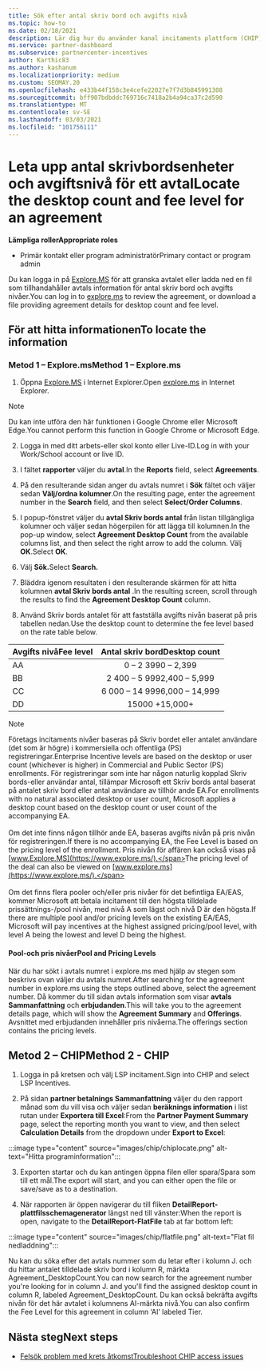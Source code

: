 ```yaml
---
title: Sök efter antal skriv bord och avgifts nivå
ms.topic: how-to
ms.date: 02/18/2021
description: Lär dig hur du använder kanal incitaments plattform (CHIP) för att hitta information om Skriv bordet och avgifts nivån för ett avtal.
ms.service: partner-dashboard
ms.subservice: partnercenter-incentives
author: Karthic83
ms.author: kashanum
ms.localizationpriority: medium
ms.custom: SEOMAY.20
ms.openlocfilehash: e433b44f158c3e4cefe22027e7f7d3b845991308
ms.sourcegitcommit: bff907bdbddc769716c7418a2b4a94ca37c2d590
ms.translationtype: MT
ms.contentlocale: sv-SE
ms.lasthandoff: 03/03/2021
ms.locfileid: "101756111"
---
```

# <a name="locate-the-desktop-count-and-fee-level-for-an-agreement"></a><span data-ttu-id="e4c28-103">Leta upp antal skrivbordsenheter och avgiftsnivå för ett avtal</span><span class="sxs-lookup"><span data-stu-id="e4c28-103">Locate the desktop count and fee level for an agreement</span></span>

<span data-ttu-id="e4c28-104">**Lämpliga roller**</span><span class="sxs-lookup"><span data-stu-id="e4c28-104">**Appropriate roles**</span></span>

- <span data-ttu-id="e4c28-105">Primär kontakt eller program administratör</span><span class="sxs-lookup"><span data-stu-id="e4c28-105">Primary contact or program admin</span></span>

<span data-ttu-id="e4c28-106">Du kan logga in på [Explore.MS](https://www.explore.ms/) för att granska avtalet eller ladda ned en fil som tillhandahåller avtals information för antal skriv bord och avgifts nivåer.</span><span class="sxs-lookup"><span data-stu-id="e4c28-106">You can log in to [explore.ms](https://www.explore.ms/) to review the agreement, or download a file providing agreement details for desktop count and fee level.</span></span>

## <a name="to-locate-the-information"></a><span data-ttu-id="e4c28-107">För att hitta informationen</span><span class="sxs-lookup"><span data-stu-id="e4c28-107">To locate the information</span></span>

### <a name="method-1--explorems"></a><span data-ttu-id="e4c28-108">Metod 1 – Explore.ms</span><span class="sxs-lookup"><span data-stu-id="e4c28-108">Method 1 – Explore.ms</span></span>

1. <span data-ttu-id="e4c28-109">Öppna [Explore.MS](https://www.explore.ms/) i Internet Explorer.</span><span class="sxs-lookup"><span data-stu-id="e4c28-109">Open [explore.ms](https://www.explore.ms/) in Internet Explorer.</span></span> 

>[!Note]
><span data-ttu-id="e4c28-110">Du kan inte utföra den här funktionen i Google Chrome eller Microsoft Edge.</span><span class="sxs-lookup"><span data-stu-id="e4c28-110">You cannot perform this function in Google Chrome or Microsoft Edge.</span></span>

2. <span data-ttu-id="e4c28-111">Logga in med ditt arbets-eller skol konto eller Live-ID.</span><span class="sxs-lookup"><span data-stu-id="e4c28-111">Log in with your Work/School account or live ID.</span></span>  

3. <span data-ttu-id="e4c28-112">I fältet **rapporter** väljer du **avtal**.</span><span class="sxs-lookup"><span data-stu-id="e4c28-112">In the **Reports** field, select **Agreements**.</span></span>

4. <span data-ttu-id="e4c28-113">På den resulterande sidan anger du avtals numret i **Sök** fältet och väljer sedan **Välj/ordna kolumner**.</span><span class="sxs-lookup"><span data-stu-id="e4c28-113">On the resulting page, enter the agreement number in the **Search** field, and then select **Select/Order Columns**.</span></span>

5. <span data-ttu-id="e4c28-114">I popup-fönstret väljer du **avtal Skriv bords antal** från listan tillgängliga kolumner och väljer sedan högerpilen för att lägga till kolumnen.</span><span class="sxs-lookup"><span data-stu-id="e4c28-114">In the pop-up window, select **Agreement Desktop Count** from the available columns list, and then select the right arrow to add the column.</span></span> <span data-ttu-id="e4c28-115">Välj **OK**.</span><span class="sxs-lookup"><span data-stu-id="e4c28-115">Select **OK**.</span></span>

6. <span data-ttu-id="e4c28-116">Välj **Sök.**</span><span class="sxs-lookup"><span data-stu-id="e4c28-116">Select **Search.**</span></span>

7. <span data-ttu-id="e4c28-117">Bläddra igenom resultaten i den resulterande skärmen för att hitta kolumnen **avtal Skriv bords antal** .</span><span class="sxs-lookup"><span data-stu-id="e4c28-117">In the resulting screen, scroll through the results to find the **Agreement Desktop Count** column.</span></span> 

8. <span data-ttu-id="e4c28-118">Använd Skriv bords antalet för att fastställa avgifts nivån baserat på pris tabellen nedan.</span><span class="sxs-lookup"><span data-stu-id="e4c28-118">Use the desktop count to determine the fee level based on the rate table below.</span></span>  

| <span data-ttu-id="e4c28-119">Avgifts nivå</span><span class="sxs-lookup"><span data-stu-id="e4c28-119">Fee level</span></span> | <span data-ttu-id="e4c28-120">Antal skriv bord</span><span class="sxs-lookup"><span data-stu-id="e4c28-120">Desktop count</span></span> |
| ------ | :-----------: |
|  <span data-ttu-id="e4c28-121">A</span><span class="sxs-lookup"><span data-stu-id="e4c28-121">A</span></span> | <span data-ttu-id="e4c28-122">0 – 2 399</span><span class="sxs-lookup"><span data-stu-id="e4c28-122">0 – 2,399</span></span>    |
|  <span data-ttu-id="e4c28-123">B</span><span class="sxs-lookup"><span data-stu-id="e4c28-123">B</span></span> | <span data-ttu-id="e4c28-124">2 400 – 5 999</span><span class="sxs-lookup"><span data-stu-id="e4c28-124">2,400 – 5,999</span></span>    |
|  <span data-ttu-id="e4c28-125">C</span><span class="sxs-lookup"><span data-stu-id="e4c28-125">C</span></span> | <span data-ttu-id="e4c28-126">6 000 – 14 999</span><span class="sxs-lookup"><span data-stu-id="e4c28-126">6,000 – 14,999</span></span>    |
|  <span data-ttu-id="e4c28-127">D</span><span class="sxs-lookup"><span data-stu-id="e4c28-127">D</span></span> | <span data-ttu-id="e4c28-128">15000 +</span><span class="sxs-lookup"><span data-stu-id="e4c28-128">15,000+</span></span>   |

>[!NOTE]
><span data-ttu-id="e4c28-129">Företags incitaments nivåer baseras på Skriv bordet eller antalet användare (det som är högre) i kommersiella och offentliga (PS) registreringar.</span><span class="sxs-lookup"><span data-stu-id="e4c28-129">Enterprise Incentive levels are based on the desktop or user count (whichever is higher) in Commercial and Public Sector (PS) enrollments.</span></span> <span data-ttu-id="e4c28-130">För registreringar som inte har någon naturlig kopplad Skriv bords-eller användar antal, tillämpar Microsoft ett Skriv bords antal baserat på antalet skriv bord eller antal användare av tillhör ande EA.</span><span class="sxs-lookup"><span data-stu-id="e4c28-130">For enrollments with no natural associated desktop or user count, Microsoft applies a desktop count based on the desktop count or user count of the accompanying EA.</span></span> <br><br><span data-ttu-id="e4c28-131">Om det inte finns någon tillhör ande EA, baseras avgifts nivån på pris nivån för registreringen.</span><span class="sxs-lookup"><span data-stu-id="e4c28-131">If there is no accompanying EA, the Fee Level is based on the pricing level of the enrollment.</span></span> <span data-ttu-id="e4c28-132">Pris nivån för affären kan också visas på [www.Explore.MS](https://www.explore.ms/).</span><span class="sxs-lookup"><span data-stu-id="e4c28-132">The pricing level of the deal can also be viewed on [www.explore.ms](https://www.explore.ms/).</span></span> <br><br><span data-ttu-id="e4c28-133">Om det finns flera pooler och/eller pris nivåer för det befintliga EA/EAS, kommer Microsoft att betala incitament till den högsta tilldelade prissättnings-/pool nivån, med nivå A som lägst och nivå D är den högsta.</span><span class="sxs-lookup"><span data-stu-id="e4c28-133">If there are multiple pool and/or pricing levels on the existing EA/EAS,  Microsoft will pay incentives at the highest assigned pricing/pool level, with level A being the lowest and level D being the highest.</span></span>

#### <a name="pool-and-pricing-levels"></a><span data-ttu-id="e4c28-134">Pool-och pris nivåer</span><span class="sxs-lookup"><span data-stu-id="e4c28-134">Pool and Pricing Levels</span></span>

<span data-ttu-id="e4c28-135">När du har sökt i avtals numret i explore.ms med hjälp av stegen som beskrivs ovan väljer du avtals numret.</span><span class="sxs-lookup"><span data-stu-id="e4c28-135">After searching for the agreement number in explore.ms using the steps outlined above, select the agreement number.</span></span> <span data-ttu-id="e4c28-136">Då kommer du till sidan avtals information som visar **avtals Sammanfattning** och **erbjudanden**.</span><span class="sxs-lookup"><span data-stu-id="e4c28-136">This will take you to the agreement details page, which will show the **Agreement Summary** and **Offerings**.</span></span> <span data-ttu-id="e4c28-137">Avsnittet med erbjudanden innehåller pris nivåerna.</span><span class="sxs-lookup"><span data-stu-id="e4c28-137">The offerings section contains the pricing levels.</span></span>

## <a name="method-2---chip"></a><span data-ttu-id="e4c28-138">Metod 2 – CHIP</span><span class="sxs-lookup"><span data-stu-id="e4c28-138">Method 2 - CHIP</span></span>

1. <span data-ttu-id="e4c28-139">Logga in på kretsen och välj LSP incitament.</span><span class="sxs-lookup"><span data-stu-id="e4c28-139">Sign into CHIP and select LSP Incentives.</span></span>

2. <span data-ttu-id="e4c28-140">På sidan **partner betalnings Sammanfattning** väljer du den rapport månad som du vill visa och väljer sedan **beräknings information** i list rutan under **Exportera till Excel**:</span><span class="sxs-lookup"><span data-stu-id="e4c28-140">From the **Partner Payment Summary** page, select the reporting month you want to view, and then select **Calculation Details** from the dropdown under **Export to Excel**:</span></span>

:::image type="content" source="images/chip/chiplocate.png" alt-text="Hitta programinformation":::

3. <span data-ttu-id="e4c28-142">Exporten startar och du kan antingen öppna filen eller spara/Spara som till ett mål.</span><span class="sxs-lookup"><span data-stu-id="e4c28-142">The export will start, and you can either open the file or save/save as to a destination.</span></span>

4. <span data-ttu-id="e4c28-143">När rapporten är öppen navigerar du till fliken **DetailReport-plattfilsschemagenerator** längst ned till vänster:</span><span class="sxs-lookup"><span data-stu-id="e4c28-143">When the report is open, navigate to the **DetailReport-FlatFile** tab at far bottom left:</span></span>

:::image type="content" source="images/chip/flatfile.png" alt-text="Flat fil nedladdning":::

<span data-ttu-id="e4c28-145">Nu kan du söka efter det avtals nummer som du letar efter i kolumn J. och du hittar antalet tilldelade skriv bord i kolumn R, märkta Agreement_DesktopCount.</span><span class="sxs-lookup"><span data-stu-id="e4c28-145">You can now search for the agreement number you're looking for in column J. and you'll find the assigned desktop count in column R, labeled Agreement_DesktopCount.</span></span> <span data-ttu-id="e4c28-146">Du kan också bekräfta avgifts nivån för det här avtalet i kolumnens AI-märkta nivå.</span><span class="sxs-lookup"><span data-stu-id="e4c28-146">You can also confirm the Fee Level for this agreement in column ‘AI’ labeled Tier.</span></span>

## <a name="next-steps"></a><span data-ttu-id="e4c28-147">Nästa steg</span><span class="sxs-lookup"><span data-stu-id="e4c28-147">Next steps</span></span>

- [<span data-ttu-id="e4c28-148">Felsök problem med krets åtkomst</span><span class="sxs-lookup"><span data-stu-id="e4c28-148">Troubleshoot CHIP access issues</span></span>](chip-access-trouble.md)
